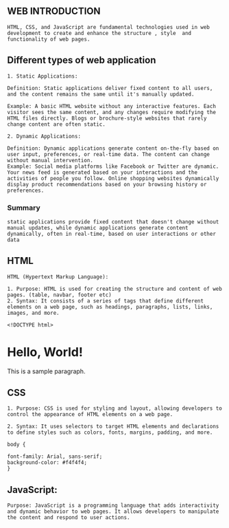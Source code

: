 ## WEB INTRODUCTION

    HTML, CSS, and JavaScript are fundamental technologies used in web development to create and enhance the structure , style  and functionality of web pages.

## Different types of web application

    1. Static Applications:

    Definition: Static applications deliver fixed content to all users, and the content remains the same until it's manually updated.

    Example: A basic HTML website without any interactive features. Each visitor sees the same content, and any changes require modifying the HTML files directly. Blogs or brochure-style websites that rarely change content are often static.

    2. Dynamic Applications:

    Definition: Dynamic applications generate content on-the-fly based on user input, preferences, or real-time data. The content can change without manual intervention.
    Example: Social media platforms like Facebook or Twitter are dynamic. Your news feed is generated based on your interactions and the activities of people you follow. Online shopping websites dynamically display product recommendations based on your browsing history or preferences.

 ### Summary
    static applications provide fixed content that doesn't change without manual updates, while dynamic applications generate content dynamically, often in real-time, based on user interactions or other data

## HTML

    HTML (Hypertext Markup Language):

    1. Purpose: HTML is used for creating the structure and content of web pages. (table, navbar, footer etc)
    2. Syntax: It consists of a series of tags that define different elements on a web page, such as headings, paragraphs, lists, links, images, and more.

    <!DOCTYPE html>

<html>
  <head>
    <title>My Web Page</title>
  </head>
  <body>
    <h1>Hello, World!</h1>
    <p>This is a sample paragraph.</p>
  </body>
</html>

## CSS

    1. Purpose: CSS is used for styling and layout, allowing developers to control the appearance of HTML elements on a web page.

    2. Syntax: It uses selectors to target HTML elements and declarations to define styles such as colors, fonts, margins, padding, and more.

    body {

    font-family: Arial, sans-serif;
    background-color: #f4f4f4;
    }

## JavaScript:

    Purpose: JavaScript is a programming language that adds interactivity and dynamic behavior to web pages. It allows developers to manipulate the content and respond to user actions.
